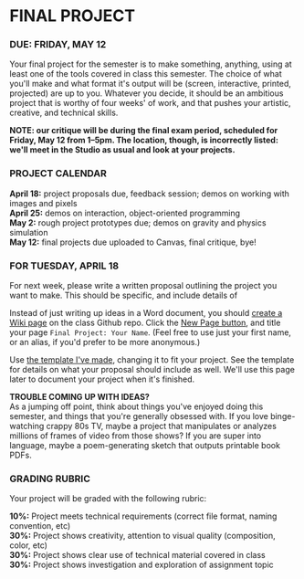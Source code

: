 FINAL PROJECT
====

### DUE: FRIDAY, MAY 12

Your final project for the semester is to make something, anything, using at least one of the tools covered in class this semester. The choice of what you'll make and what format it's output will be (screen, interactive, printed, projected) are up to you. Whatever you decide, it should be an ambitious project that is worthy of four weeks' of work, and that pushes your artistic, creative, and technical skills.

**NOTE: our critique will be during the final exam period, scheduled for Friday, May 12 from 1–5pm. The location, though, is incorrectly listed: we'll meet in the Studio as usual and look at your projects.**

### PROJECT CALENDAR  
**April 18:** project proposals due, feedback session; demos on working with images and pixels  
**April 25:** demos on interaction, object-oriented programming  
**May 2:** rough project prototypes due; demos on gravity and physics simulation  
**May 12:** final projects due uploaded to Canvas, final critique, bye!  

### FOR TUESDAY, APRIL 18  
For next week, please write a written proposal outlining the project you want to make. This should be specific, and include details of 

Instead of just writing up ideas in a Word document, you should [create a Wiki page](https://github.com/jeffThompson/CreativeProgramming1/wiki) on the class Github repo. Click the [New Page button](https://github.com/jeffThompson/CreativeProgramming1/wiki/_new), and title your page `Final Project: Your Name`. (Feel free to use just your first name, or an alias, if you'd prefer to be more anonymous.)

Use [the template I've made](https://github.com/jeffThompson/CreativeProgramming1/wiki/Final-Project:-Jeff-Thompson), changing it to fit your project. See the template for details on what your proposal should include as well. We'll use this page later to document your project when it's finished.  

**TROUBLE COMING UP WITH IDEAS?**  
As a jumping off point, think about things you've enjoyed doing this semester, and things that you're generally obsessed with. If you love binge-watching crappy 80s TV, maybe a project that manipulates or analyzes millions of frames of video from those shows? If you are super into language, maybe a poem-generating sketch that outputs printable book PDFs.

### GRADING RUBRIC  
Your project will be graded with the following rubric:

**10%:** Project meets technical requirements (correct file format, naming convention, etc)  
**30%:** Project shows creativity, attention to visual quality (composition, color, etc)  
**30%:** Project shows clear use of technical material covered in class  
**30%:** Project shows investigation and exploration of assignment topic  

